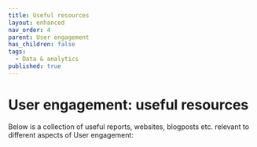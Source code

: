```yaml
---
title: Useful resources
layout: enhanced
nav_order: 4
parent: User engagement
has_children: false
tags:
  - Data & analytics
published: true
---
```


# User engagement: useful resources

Below is a collection of useful reports, websites, blogposts etc. relevant to different aspects of User engagement:[](https://nationalcentreforai.jiscinvolve.org/wp/2024/03/04/generative-ai-primer/)

[](https://nationalcentreforai.jiscinvolve.org/wp/2024/03/04/generative-ai-primer/)
